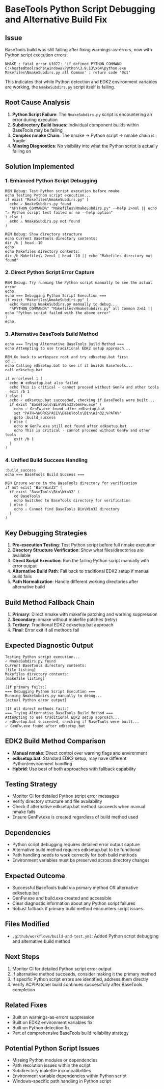 # BaseTools Python Script Debugging and Alternative Build Fix

## Issue
BaseTools build was still failing after fixing warnings-as-errors, now with Python script execution errors:
```
NMAKE : fatal error U1077: 'if defined PYTHON_COMMAND C:\hostedtoolcache\windows\Python\3.9.13\x64\python.exe Makefiles\NmakeSubdirs.py all Common' : return code '0x1'
```

This indicates that while Python detection and EDK2 environment variables are working, the `NmakeSubdirs.py` script itself is failing.

## Root Cause Analysis
1. **Python Script Failure**: The `NmakeSubdirs.py` script is encountering an error during execution
2. **Subdirectory Build Issues**: Individual component builds within BaseTools may be failing
3. **Complex nmake Chain**: The nmake → Python script → nmake chain is fragile
4. **Missing Diagnostics**: No visibility into what the Python script is actually failing on

## Solution Implemented

### 1. Enhanced Python Script Debugging
```batch
REM Debug: Test Python script execution before nmake
echo Testing Python script execution...
if exist "Makefiles\NmakeSubdirs.py" (
  echo ✓ NmakeSubdirs.py found
  "%PYTHON_COMMAND%" "Makefiles\NmakeSubdirs.py" --help 2>nul || echo "⚠️ Python script test failed or no --help option"
) else (
  echo ⚠️ NmakeSubdirs.py not found
)

REM Debug: Show directory structure
echo Current BaseTools directory contents:
dir /b | head -10
echo.
echo Makefiles directory contents:
dir /b Makefiles\ 2>nul | head -10 || echo "Makefiles directory not found"
```

### 2. Direct Python Script Error Capture
```batch
REM Debug: Try running the Python script manually to see the actual error
echo.
echo === Debugging Python Script Execution ===
if exist "Makefiles\NmakeSubdirs.py" (
  echo Running NmakeSubdirs.py manually to debug...
  "%PYTHON_COMMAND%" "Makefiles\NmakeSubdirs.py" all Common 2>&1 || echo "Python script failed with the above error"
)
echo.
```

### 3. Alternative BaseTools Build Method
```batch
echo === Trying Alternative BaseTools Build Method ===
echo Attempting to use traditional EDK2 setup approach...

REM Go back to workspace root and try edksetup.bat first
cd ..
echo Calling edksetup.bat to see if it builds BaseTools...
call edksetup.bat

if errorlevel 1 (
  echo ❌ edksetup.bat also failed
  echo This is critical - cannot proceed without GenFw and other tools
  exit /b 1
) else (
  echo ✓ edksetup.bat succeeded, checking if BaseTools were built...
  if exist "BaseTools\Bin\Win32\GenFw.exe" (
    echo ✅ GenFw.exe found after edksetup.bat
    set "PATH=%WORKSPACE%\BaseTools\Bin\Win32;%PATH%"
    goto :build_success
  ) else (
    echo ❌ GenFw.exe still not found after edksetup.bat
    echo This is critical - cannot proceed without GenFw and other tools
    exit /b 1
  )
)
```

### 4. Unified Build Success Handling
```batch
:build_success
echo === BaseTools Build Success ===

REM Ensure we're in the BaseTools directory for verification
if not exist "Bin\Win32" (
  if exist "BaseTools\Bin\Win32" (
    cd BaseTools
    echo Switched to BaseTools directory for verification
  ) else (
    echo ⚠️ Cannot find BaseTools Bin\Win32 directory
  )
)
```

## Key Debugging Strategies
1. **Pre-execution Testing**: Test Python script before full nmake execution
2. **Directory Structure Verification**: Show what files/directories are available
3. **Direct Script Execution**: Run the failing Python script manually with error output
4. **Alternative Build Path**: Fall back to traditional EDK2 setup if manual build fails
5. **Path Normalization**: Handle different working directories after alternative build

## Build Method Fallback Chain
1. **Primary**: Direct nmake with makefile patching and warning suppression
2. **Secondary**: nmake without makefile patches (retry)
3. **Tertiary**: Traditional EDK2 edksetup.bat approach
4. **Final**: Error exit if all methods fail

## Expected Diagnostic Output
```
Testing Python script execution...
✓ NmakeSubdirs.py found
Current BaseTools directory contents:
[file listing]
Makefiles directory contents:
[makefile listing]

[If primary fails:]
=== Debugging Python Script Execution ===
Running NmakeSubdirs.py manually to debug...
[actual Python error output]

[If all direct methods fail:]
=== Trying Alternative BaseTools Build Method ===
Attempting to use traditional EDK2 setup approach...
✓ edksetup.bat succeeded, checking if BaseTools were built...
✅ GenFw.exe found after edksetup.bat
```

## EDK2 Build Method Comparison
- **Manual nmake**: Direct control over warning flags and environment
- **edksetup.bat**: Standard EDK2 setup, may have different Python/environment handling
- **Hybrid**: Use best of both approaches with fallback capability

## Testing Strategy
- Monitor CI for detailed Python script error messages
- Verify directory structure and file availability
- Check if alternative edksetup.bat method succeeds when manual nmake fails
- Ensure GenFw.exe is created regardless of build method used

## Dependencies
- Python script debugging requires detailed error output capture
- Alternative build method requires edksetup.bat to be functional
- Path handling needs to work correctly for both build methods
- Environment variables must be preserved across directory changes

## Expected Outcome
- Successful BaseTools build via primary method OR alternative edksetup.bat
- GenFw.exe and build.exe created and accessible
- Clear diagnostic information about any Python script failures
- Robust fallback if primary build method encounters script issues

## Files Modified
- `.github/workflows/build-and-test.yml`: Added Python script debugging and alternative build method

## Next Steps
1. Monitor CI for detailed Python script error output
2. If alternative method succeeds, consider making it the primary method
3. If specific Python script errors are identified, address them directly
4. Verify ACPIPatcher build continues successfully after BaseTools completion

## Related Fixes
- Built on warnings-as-errors suppression
- Built on EDK2 environment variables fix
- Built on Python detection fix
- Part of comprehensive BaseTools build reliability strategy

## Potential Python Script Issues
- Missing Python modules or dependencies
- Path resolution issues within the script
- Subdirectory makefile incompatibilities
- Environment variable dependencies within Python script
- Windows-specific path handling in Python script
